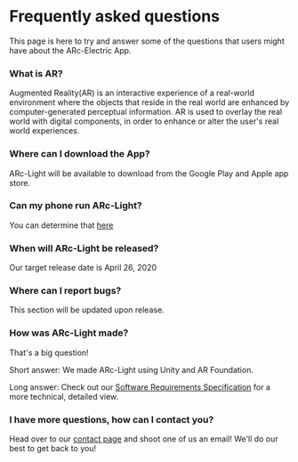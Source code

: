 # Frequently asked questions

This page is here to try and answer some of the questions that users might have about the ARc-Electric App.



### What is AR?
Augmented Reality(AR) is an interactive experience of a real-world environment where the objects that reside in the real world are enhanced by computer-generated perceptual information. AR is used to overlay the real world with digital components, in order to enhance or alter the user's real world experiences.


### Where can I download the App?
ARc-Light will be available to download from the Google Play and Apple app store.


### Can my phone run ARc-Light?
You can determine that [here](https://github.com/Lroes/ARc-Electric_Wiki/blob/master/Compatible-devices.md)


### When will ARc-Light be released?
Our target release date is April 26, 2020


### Where can I report bugs?
This section will be updated upon release.


### How was ARc-Light made?
That's a big question!

Short answer: We made ARc-Light using Unity and AR Foundation.

Long answer: Check out our [Software Requirements Specification](https://1drv.ms/w/s!Aouocz2JfuPagcEwvtEJoEqcvWnikQ?e=U78O9v) for a more technical, detailed view.


### I have more questions, how can I contact you?
Head over to our [contact page](https://github.com/Lroes/ARc-Electric_Wiki/blob/master/Who-we-are.md) and shoot one of us an email! We'll do our best to get back to you!
